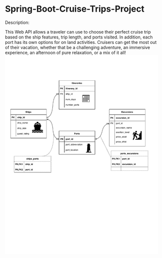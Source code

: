 # Spring-Boot-Cruise-Trips-Project

Description:  

This Web API allows a traveler can use to choose their perfect cruise trip based on the ship features, trip length, and ports visited.  In addition, each port has its own options for on land activities.  Cruisers can get the most out of their vacation, whether that be a challenging adventure, an immersive experience, an afternoon of pure relaxation, or a mix of it all! 
<img width="1147" alt="CRUiseDestinations ERD Draft #3" src="https://github.com/rgulbrandson27/CRUise-Destinations/blob/main/CruiseTripsDiagram.drawio.pdf">
